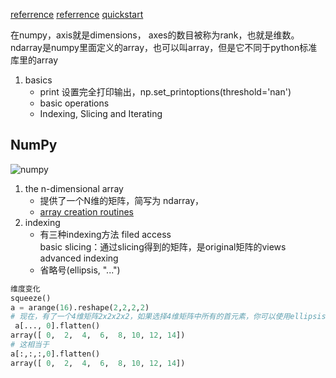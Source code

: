 [referrence](https://docs.scipy.org/doc/numpy/reference/)
[referrence](https://docs.scipy.org/doc/numpy/reference/arrays.html)
[quickstart](https://docs.scipy.org/doc/numpy-dev/user/quickstart.html)

在numpy，axis就是dimensions， axes的数目被称为rank，也就是维数。
ndarray是numpy里面定义的array，也可以叫array，但是它不同于python标准库里的array
1. basics
    - print
         设置完全打印输出，np.set_printoptions(threshold='nan')
    - basic operations
    - Indexing, Slicing and Iterating



## NumPy   

![numpy](../image/python/ndarray.png)

1. the n-dimensional array  
    - 提供了一个N维的矩阵，简写为 ndarray，
    - [array creation routines](https://docs.scipy.org/doc/numpy/reference/routines.array-creation.html#routines-array-creation)
3. indexing
    - 有三种indexing方法
        filed access  
        basic slicing：通过slicing得到的矩阵，是original矩阵的views   
        advanced indexing  
    - 省略号(ellipsis, "...")  
```python
维度变化
squeeze()
a = arange(16).reshape(2,2,2,2)  
# 现在，有了一个4维矩阵2x2x2x2，如果选择4维矩阵中所有的首元素，你可以使用ellipsis符号。  
 a[..., 0].flatten()  
array([ 0,  2,  4,  6,  8, 10, 12, 14])  
# 这相当于  
a[:,:,:,0].flatten()  
array([ 0,  2,  4,  6,  8, 10, 12, 14])  
```
